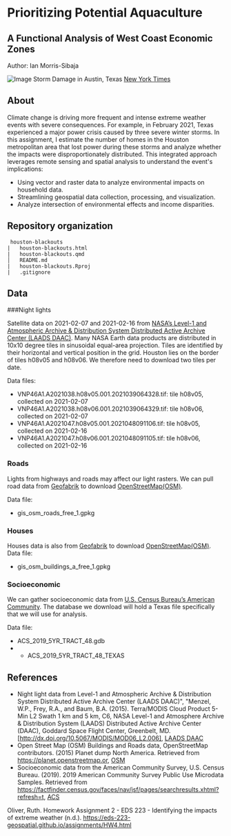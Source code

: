 # Prioritizing Potential Aquaculture
## A Functional Analysis of West Coast Economic Zones
Author: Ian Morris-Sibaja

![Image](https://static01.nyt.com/images/2021/02/19/us/19texas-victims-new/merlin_183952452_17e0e49e-df85-4d90-bfac-3468a4ee3513-superJumbo.jpg?quality=75&auto=webp) Storm Damage in Austin, Texas [New York Times](https://www.nytimes.com/2021/02/19/us/texas-deaths-winter-storm.html)

## About
Climate change is driving more frequent and intense extreme weather events with severe consequences. For example, in February 2021, Texas experienced a major power crisis caused by three severe winter storms. In this assignment, I estimate the number of homes in the Houston metropolitan area that lost power during these storms and analyze whether the impacts were disproportionately distributed. This integrated approach leverages remote sensing and spatial analysis to understand the event's implications:

-   Using vector and raster data to analyze environmental impacts on household data.
-   Streamlining geospatial data collection, processing, and visualization.
-   Analyze intersection of environmental effects and income disparities.

## Repository organization
```
 houston-blackouts
|   houston-blackouts.html
|   houston-blackouts.qmd
│   README.md
|   houston-blackouts.Rproj
|   .gitignore 

```

## Data
###Night lights

Satellite data on 2021-02-07 and 2021-02-16 from [NASA’s Level-1 and Atmospheric Archive & Distribution System Distributed Active Archive Center (LAADS DAAC)](https://ladsweb.modaps.eosdis.nasa.gov/). Many NASA Earth data products are distributed in 10x10 degree tiles in sinusoidal equal-area projection. Tiles are identified by their horizontal and vertical position in the grid. Houston lies on the border of tiles h08v05 and h08v06. We therefore need to download two tiles per date.

Data files:

- VNP46A1.A2021038.h08v05.001.2021039064328.tif: tile h08v05, collected on 2021-02-07
- VNP46A1.A2021038.h08v06.001.2021039064329.tif: tile h08v06, collected on 2021-02-07
- VNP46A1.A2021047.h08v05.001.2021048091106.tif: tile h08v05, collected on 2021-02-16
- VNP46A1.A2021047.h08v06.001.2021048091105.tif: tile h08v06, collected on 2021-02-16


### Roads
Lights from highways and roads may affect our light rasters. We can pull road data from [Geofabrik](https://download.geofabrik.de/) to download [OpenStreetMap(OSM)](https://planet.openstreetmap.org/).

Data file: 
- gis_osm_roads_free_1.gpkg 

### Houses
Houses data is also from [Geofabrik](https://download.geofabrik.de/) to download [OpenStreetMap(OSM)](https://planet.openstreetmap.org/). 
Data file: 
- gis_osm_buildings_a_free_1.gpkg

### Socioeconomic
We can gather socioeconomic data from [U.S. Census Bureau’s American Community](https://www.census.gov/programs-surveys/acs). The database we download will hold a Texas file specifically that we will use for analysis.

Data file: 
- ACS_2019_5YR_TRACT_48.gdb
- - ACS_2019_5YR_TRACT_48_TEXAS

## References

- Night light data from Level-1 and Atmospheric Archive & Distribution System Distributed Active Archive Center (LAADS DAAC)", "Menzel, W.P., Frey, R.A., and Baum, B.A. (2015). Terra/MODIS Cloud Product 5-Min L2 Swath 1 km and 5 km, C6, NASA Level-1 and Atmosphere Archive & Distribution System (LAADS) Distributed Active Archive Center (DAAC), Goddard Space Flight Center, Greenbelt, MD. [http://dx.doi.org/10.5067/MODIS/MOD06_L2.006], [LAADS DAAC](https://ladsweb.modaps.eosdis.nasa.gov/)
- Open Street Map (OSM) Buildings and Roads data, OpenStreetMap contributors. (2015) Planet dump North America. Retrieved from https://planet.openstreetmap.or, [OSM](https://planet.openstreetmap.org/)
- Socioeconomic data from the American Community Survey, U.S. Census Bureau. (2019). 2019 American Community Survey Public Use Microdata Samples.  Retrieved from https://factfinder.census.gov/faces/nav/jsf/pages/searchresults.xhtml?refresh=t, [ACS](https://www.census.gov/programs-surveys/acs/data.html)

Oliver, Ruth. Homework Assignment 2 - EDS 223 - Identifying the impacts of extreme weather (n.d.). https://eds-223-geospatial.github.io/assignments/HW4.html
